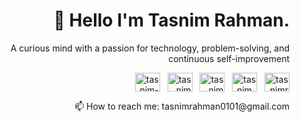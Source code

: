 <h1 align="right">💫 Hello I'm Tasnim Rahman.</h1>
<p align="right">A curious mind with a passion for technology, problem-solving, and continuous self-improvement</p>

<p align="right">
<a href="https://linkedin.com/in/tasnim-rahman01" target="blank"><img align="center" src="https://raw.githubusercontent.com/rahuldkjain/github-profile-readme-generator/master/src/images/icons/Social/linked-in-alt.svg" alt="tasnim-rahman01" height="30" width="40" /></a>&nbsp;&nbsp;
<a href="https://www.leetcode.com/tasnimm_rahman" target="blank"><img align="center" src="https://raw.githubusercontent.com/rahuldkjain/github-profile-readme-generator/master/src/images/icons/Social/leet-code.svg" alt="tasnimm_rahman" height="30" width="40" /></a>&nbsp;&nbsp;
<a href="https://codeforces.com/profile/tasnimm_m" target="blank"><img align="center" src="https://raw.githubusercontent.com/rahuldkjain/github-profile-readme-generator/master/src/images/icons/Social/codeforces.svg" alt="tasnimm_m" height="30" width="40" /></a>&nbsp;&nbsp;
<a href="https://www.codechef.com/users/tasnim_rahman" target="blank"><img align="center" src="https://cdn.jsdelivr.net/npm/simple-icons@3.1.0/icons/codechef.svg" alt="tasnim_rahman" height="30" width="40" /></a>&nbsp;&nbsp;
<a href="https://fb.com/tasnimrahman01" target="blank"><img align="center" src="https://raw.githubusercontent.com/rahuldkjain/github-profile-readme-generator/master/src/images/icons/Social/facebook.svg" alt="tasnimrahman01" height="30" width="40" /></a>
</p>

<p align="right">📫 How to reach me: tasnimrahman0101@gmail.com</p>
